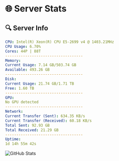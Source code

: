 # 🌐 Server Stats
## 🔍 Server Info
```yaml
CPU: Intel(R) Xeon(R) CPU E5-2699 v4 @ 1403.21MHz
CPU Usage: 6.70%
Cores: 44P | 88T
-----------------------------------
Memory:
Current Usage: 7.14 GB/503.74 GB
Available: 493.26 GB
-----------------------------------
Disk:
Current Usage: 21.74 GB/1.71 TB
Free: 1.60 TB
-----------------------------------
GPU:
No GPU detected
-----------------------------------
Network:
Current Transfer (Sent): 634.35 KB/s
Current Transfer (Received): 60.18 KB/s
Total Sent: 92.93 GB
Total Received: 21.29 GB
-----------------------------------
Uptime:
1d 14h 55m 42s
```
![GitHub Stats](https://img.shields.io/badge/Updated-2025-04-21_08:04:30-blue)